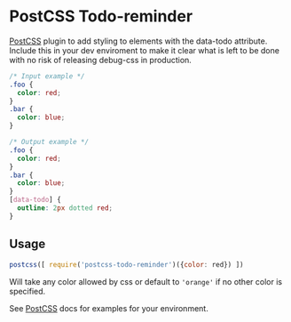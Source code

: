 # PostCSS Todo-reminder

[PostCSS] plugin to add styling to elements with the data-todo attribute.
Include this in your dev enviroment to make it clear what is left to be done with no risk of releasing debug-css in production.

[PostCSS]: https://github.com/postcss/postcss

```css
/* Input example */
.foo {
  color: red;
}
.bar {
  color: blue;
}
```

```css
/* Output example */
.foo {
  color: red;
}
.bar {
  color: blue;
}
[data-todo] {
  outline: 2px dotted red;
}
```

## Usage

```js
postcss([ require('postcss-todo-reminder')({color: red}) ])
```
Will take any color allowed by css or default to `'orange'` if no other color is specified.

See [PostCSS] docs for examples for your environment.
